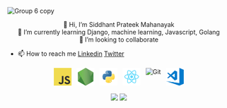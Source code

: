 ![Group 6 copy](https://user-images.githubusercontent.com/43869046/119824451-8ca77280-bf13-11eb-949c-ae0223456502.png)
<p align="center">
   👋 Hi, I’m Siddhant Prateek Mahanayak <br>
   🌱 I’m currently learning Django, machine learning, Javascript, Golang<br>
   💞️ I’m looking to collaborate <br>
</p>

- 📫 How to reach me [Linkedin](https://www.linkedin.com/in/siddhantprateek/) [Twitter](https://twitter.com/siddhantprateek)
<p align="center">
  <img src="https://raw.githubusercontent.com/github/explore/80688e429a7d4ef2fca1e82350fe8e3517d3494d/topics/javascript/javascript.png" alt="Javascript" height="40" style="vertical-align:top; margin:4px">
  <img src="https://raw.githubusercontent.com/github/explore/80688e429a7d4ef2fca1e82350fe8e3517d3494d/topics/nodejs/nodejs.png" alt="Node Js" height="40" style="vertical-align:top; margin:4px">
  <img src="https://raw.githubusercontent.com/github/explore/80688e429a7d4ef2fca1e82350fe8e3517d3494d/topics/python/python.png" alt="Python" height="40" style="vertical-align:top; margin:4px">
  <img src="https://raw.githubusercontent.com/github/explore/80688e429a7d4ef2fca1e82350fe8e3517d3494d/topics/react/react.png" alt="React" height="40" style="vertical-align:top; margin:4px">
  <img src="https://avatars.githubusercontent.com/u/18133?s=200&v=4" alt="Git" height="40" style="vertical-align:top; margin:4px">
  <img src="https://raw.githubusercontent.com/github/explore/80688e429a7d4ef2fca1e82350fe8e3517d3494d/topics/visual-studio-code/visual-studio-code.png" alt="VS Code" height="40" style="vertical-align:top; margin:4px">
</p>

<p align="center">
  <img width="48%" src="https://github-readme-stats.vercel.app/api?username=siddhantprateek&show_icons=true&theme=vue-dark" />
  <img width="48%" src="https://github-readme-streak-stats.herokuapp.com/?user=siddhantprateek&theme=vue-dark" />
</p>
